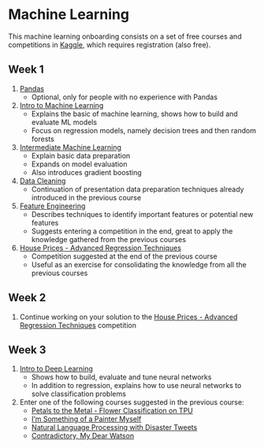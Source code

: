 # Machine Learning

This machine learning onboarding consists on a set of free courses and competitions in [Kaggle](https://www.kaggle.com/), which requires registration (also free).

## Week 1
1. [Pandas](https://www.kaggle.com/learn/pandas)
    - Optional, only for people with no experience with Pandas
2. [Intro to Machine Learning](https://www.kaggle.com/learn/intro-to-machine-learning)
    - Explains the basic of machine learning, shows how to build and evaluate  ML models
    - Focus on regression models, namely decision trees and then random forests 
3. [Intermediate Machine Learning](https://www.kaggle.com/learn/intermediate-machine-learning)
    - Explain basic data preparation
    - Expands on model evaluation
    - Also introduces gradient boosting
4. [Data Cleaning](https://www.kaggle.com/learn/data-cleaning)
    - Continuation of presentation data preparation techniques already introduced in the previous course
5. [Feature Engineering](https://www.kaggle.com/learn/feature-engineering)
    - Describes techniques to identify important features or potential new features
    - Suggests entering a competition in the end, great to apply the knowledge gathered from the previous courses
6. [House Prices - Advanced Regression Techniques](https://www.kaggle.com/competitions/house-prices-advanced-regression-techniques/overview)
    - Competition suggested at the end of the previous course
    - Useful as an exercise for consolidating the knowledge from all the previous courses

## Week 2
1. Continue working on your solution to the [House Prices - Advanced Regression Techniques](https://www.kaggle.com/competitions/house-prices-advanced-regression-techniques/overview) competition

## Week 3
1. [Intro to Deep Learning](https://www.kaggle.com/learn/intro-to-deep-learning)
    - Shows how to build, evaluate and tune neural networks
    - In addition to regression, explains how to use neural networks to solve classification problems
2. Enter one of the following courses suggested in the previous course:
    - [Petals to the Metal - Flower Classification on TPU](https://www.kaggle.com/c/tpu-getting-started)
    - [I’m Something of a Painter Myself](https://www.kaggle.com/c/gan-getting-started)
    - [Natural Language Processing with Disaster Tweets](https://www.kaggle.com/c/nlp-getting-started)
    - [Contradictory, My Dear Watson](https://www.kaggle.com/c/contradictory-my-dear-watson)